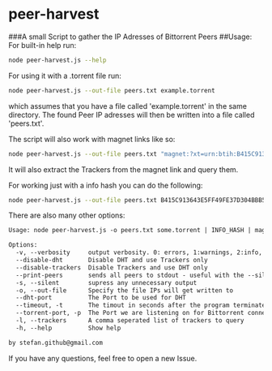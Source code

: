 # peer-harvest
###A small Script to gather the IP Adresses of Bittorrent Peers
##Usage:
For built-in help run:
```bash
node peer-harvest.js --help
```
For using it with a .torrent file run:
```bash
node peer-harvest.js --out-file peers.txt example.torrent
```
which assumes that you have a file called 'example.torrent' in the same directory.
The found Peer IP adresses will then be written into a file called 'peers.txt'.

The script will also work with magnet links like so:
```bash
node peer-harvest.js --out-file peers.txt "magnet:?xt=urn:btih:B415C913643E5FF49FE37D304BBB5E6E11AD5101&dn=ubuntu-14.10-desktop-amd64.iso&tr=http%3a%2f%2ftorrent.ubuntu.com%3a6969%2fannounce&tr=http%3a%2f%2fipv6.torrent.ubuntu.com%3a6969%2fannounce"
```
It will also extract the Trackers from the magnet link and query them.

For working just with a info hash you can do the following:
```bash
node peer-harvest.js --out-file peers.txt B415C913643E5FF49FE37D304BBB5E6E11AD5101
```

There are also many other options:
```txt
Usage: node peer-harvest.js -o peers.txt some.torrent | INFO_HASH | magnet:url

Options:
  -v, --verbosity     output verbosity. 0: errors, 1:warnings, 2:info, 3:debug                            [default: 2]
  --disable-dht       Disable DHT and use Trackers only                                                 
  --disable-trackers  Disable Trackers and use DHT only                                                 
  --print-peers       sends all peers to stdout - useful with the --silent option to parse output       
  -s, --silent        supress any unnecessary output                                                    
  -o, --out-file      Specify the file IPs will get written to                                            [default: "peers.txt"]
  --dht-port          The Port to be used for DHT                                                         [default: 20000]
  --timeout, -t       The timout in seconds after the program terminates and stops looking for new Peers  [default: 300]
  --torrent-port, -p  The Port we are listening on for Bittorrent connections                             [default: 6881]
  -l, --trackers      A comma seperated list of trackers to query                                         [default: "udp://open.demonii.com:1337,udp://tracker.coppersurfer.tk:6969"]
  -h, --help          Show help                                                                         

by stefan.github@gmail.com
```
If you have any questions, feel free to open a new Issue.
